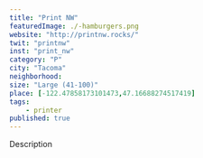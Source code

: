 ```yaml
---
title: "Print NW"
featuredImage: ./-hamburgers.png
website: "http://printnw.rocks/"
twit: "printnw"
inst: "print_nw"
category: "P"
city: "Tacoma"
neighborhood:
size: "Large (41-100)"
place: [-122.47858173101473,47.16688274517419]
tags:
    - printer
published: true
---
```


Description
